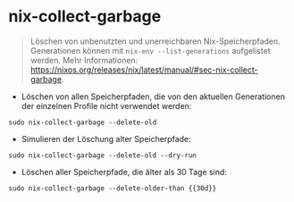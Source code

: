 # nix-collect-garbage

> Löschen von unbenutzten und unerreichbaren Nix-Speicherpfaden.
> Generationen können mit `nix-env --list-generations` aufgelistet werden.
> Mehr Informationen: <https://nixos.org/releases/nix/latest/manual/#sec-nix-collect-garbage>.

- Löschen von allen Speicherpfaden, die von den aktuellen Generationen der einzelnen Profile nicht verwendet werden:

`sudo nix-collect-garbage --delete-old`

- Simulieren der Löschung alter Speicherpfade:

`sudo nix-collect-garbage --delete-old --dry-run`

- Löschen aller Speicherpfade, die älter als 30 Tage sind:

`sudo nix-collect-garbage --delete-older-than {{30d}}`
